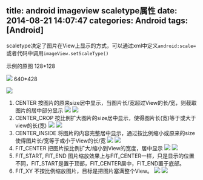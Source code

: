 title: android imageview scaletype属性
date: 2014-08-21 14:07:47
categories: Android
tags: [Android]
---
<!--more-->
scaletype决定了图片在View上显示的方式，可以通过xml中定义`android:scale=`或者代码中调用`imageView.setScaleType()`

示例的原图
128*128

![](https://github.com/zt1991616/blog/raw/master/Image/14082111.gif)
640*428

![](https://github.com/zt1991616/blog/raw/master/Image/14082112.gif)

1. CENTER
按图片的原来size居中显示，当图片长/宽超过View的长/宽，则截取图片的居中部分显示
![](https://github.com/zt1991616/blog/raw/master/Image/14082101.gif)
![](https://github.com/zt1991616/blog/raw/master/Image/14082102.gif)
2. CENTER_CROP
按比例扩大图片的size居中显示，使得图片长(宽)等于或大于view的长(宽)
![](https://github.com/zt1991616/blog/raw/master/Image/14082103.gif)
![](https://github.com/zt1991616/blog/raw/master/Image/14082104.gif)
3. CENTER_INSIDE
将图片的内容完整居中显示，通过按比例缩小或原来的size使得图片长/宽等于或小于View的长/宽 
![](https://github.com/zt1991616/blog/raw/master/Image/14082105.gif)
![](https://github.com/zt1991616/blog/raw/master/Image/14082106.gif)
4. FIT_CENTER
把图片按比例扩大/缩小到View的宽度，居中显示
![](https://github.com/zt1991616/blog/raw/master/Image/14082107.gif)
![](https://github.com/zt1991616/blog/raw/master/Image/14082108.gif)
5. FIT_START, FIT_END
图片缩放效果上与FIT_CENTER一样，只是显示的位置不同，FIT_START是置于顶部，FIT_CENTER居中，FIT_END置于底部。
6. FIT_XY
不按比例缩放图片，目标是把图片塞满整个View。
![](https://github.com/zt1991616/blog/raw/master/Image/14082109.gif)
![](https://github.com/zt1991616/blog/raw/master/Image/14082110.gif)